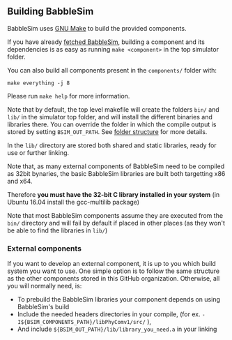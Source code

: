## Building BabbleSim

BabbleSim uses [GNU Make](https://www.gnu.org/software/make/)
to build the provided components.

If you have already [fetched BabbleSim](fetching.md), building a
component and its dependencies is as easy as running 
`make <component>` in the top simulator folder.

You can also build all components present in the `components/` folder with:

```
make everything -j 8 
```

Please run `make help` for more information.

Note that by default, the top level makefile will create the folders
`bin/` and `lib/` in the simulator top folder, and will install the different
binaries and libraries there.
You can override the folder in which the compile output is stored by setting 
`BSIM_OUT_PATH`.
See [folder structure](folder_structure_and_env.md) for more details.

In the `lib/` directory are stored both shared and static libraries, ready for
use or further linking.

Note that, as many external components of BabbleSim need to be compiled as 32bit
bynaries, the basic BabbleSim libraries are built both targetting x86 and x64.

Therefore **you must have the 32-bit C library installed in your system**
(in Ubuntu 16.04 install the gcc-multilib package)

Note that most BabbleSim components assume they are executed from the `bin/`
directory and will fail by default if placed in other places (as they 
won't be able to find the libraries in `lib/`)

### External components

If you want to develop an external component, it is up to you which build system
you want to use. One simple option is to follow the same structure as the other
components stored in this GitHub organization.
Otherwise, all you will normally need, is:

* To prebuild the BabbleSim libraries your component depends on using
  BabbleSim's build
* Include the needed headers directories in your compile,
  (for ex. `-I${BSIM_COMPONENTS_PATH}/libPhyComv1/src/` ),
* And include `${BSIM_OUT_PATH}/lib/library_you_need.a` in your linking
